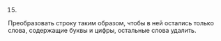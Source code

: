 15.
Преобразовать строку таким образом, чтобы в ней 
остались только слова, содержащие буквы и цифры, 
остальные слова удалить.
